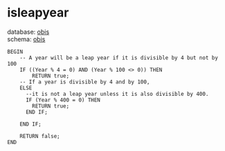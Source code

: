 # isleapyear
database: [obis](../)  
schema: [obis](obis)  

    
    BEGIN
    	-- A year will be a leap year if it is divisible by 4 but not by 100
    	IF ((Year % 4 = 0) AND (Year % 100 <> 0)) THEN
    		RETURN true;
    	-- If a year is divisible by 4 and by 100,
    	ELSE
    	  --it is not a leap year unless it is also divisible by 400.
    	  IF (Year % 400 = 0) THEN
    		RETURN true;
    	  END IF;
    	  
    	END IF;
    	
    	RETURN false;
    END	
